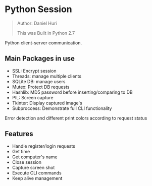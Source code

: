 # Python Session
> Author: Daniel Huri
> 
> This was Built in Python 2.7

Python client-server communication.

## Main Packages in use
- SSL: Encrypt session
- Threads: manage multiple clients
- SQLite DB: manage users
- Mutex: Protect DB requests
- Hashlib: MD5 password before inserting/comparing to DB
- PIL: Screen capture
- Tkinter: Display captured image's
- Subproccess: Demonstrate full CLI functionality

Error detection and different print colors according to request status

## Features
- Handle register/login requests
- Get time
- Get computer's name
- Close session
- Capture screen shot
- Execute CLI commands
- Keep alive management
